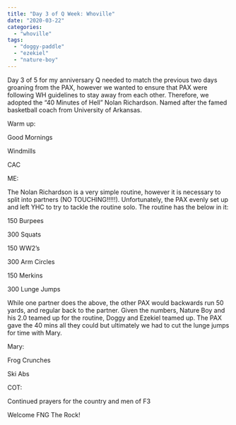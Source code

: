 ```yaml
---
title: "Day 3 of Q Week: Whoville"
date: "2020-03-22"
categories: 
  - "whoville"
tags: 
  - "doggy-paddle"
  - "ezekiel"
  - "nature-boy"
---
```


Day 3 of 5 for my anniversary Q needed to match the previous two days groaning from the PAX, however we wanted to ensure that PAX were following WH guidelines to stay away from each other. Therefore, we adopted the “40 Minutes of Hell” Nolan Richardson. Named after the famed basketball coach from University of Arkansas.

Warm up:

Good Mornings

Windmills

CAC

ME:

The Nolan Richardson is a very simple routine, however it is necessary to split into partners (NO TOUCHING!!!!!). Unfortunately, the PAX evenly set up and left YHC to try to tackle the routine solo. The routine has the below in it:

150 Burpees

300 Squats

150 WW2’s

300 Arm Circles

150 Merkins

300 Lunge Jumps

While one partner does the above, the other PAX would backwards run 50 yards, and regular back to the partner. Given the numbers, Nature Boy and his 2.0 teamed up for the routine, Doggy and Ezekiel teamed up. The PAX gave the 40 mins all they could but ultimately we had to cut the lunge jumps for time with Mary.

Mary:

Frog Crunches

Ski Abs

COT:

Continued prayers for the country and men of F3

Welcome FNG The Rock!
